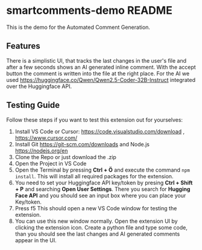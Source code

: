 # smartcomments-demo README

This is the demo for the Automated Comment Generation.

## Features

There is a simplistic UI, that tracks the last changes in the user's file and after a few seconds shows an AI generated inline comment. With the accept button the comment is written into the file at the right place. For the AI we used https://huggingface.co/Qwen/Qwen2.5-Coder-32B-Instruct integrated over the Huggingface API.

## Testing Guide
Follow these steps if you want to test this extension out for yourselves:

1. Install VS Code or Cursor: https://code.visualstudio.com/download , https://www.cursor.com/
2. Install Git https://git-scm.com/downloads and Node.js https://nodejs.org/en
3. Clone the Repo or just download the .zip
4. Open the Project in VS Code
5. Open the Terminal by pressing **Ctrl + Ö** and execute the command `npm install`. This will install all required packages for the extension.
6. You need to set your Huggingface API key/token by presing **Ctrl + Shift + P** and searching **Open User Settings**. There you search for **Hugging Face API** and you should see an input box where you can place your Key/token.
7. Press f5
This should open a new VS Code window for testing the extension.
8. You can use this new window normally. Open the extension UI by clicking the extension icon. Create a python file and type some code, than you should see the last changes and AI generated comments appear in the UI.
